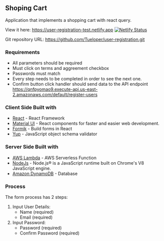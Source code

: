 ## Shoping Cart


Application that implements a shopping cart with react query. 

View it here: https://user-registration-test.netlify.app
[![Netlify Status](https://api.netlify.com/api/v1/badges/86ee9240-f044-4deb-b4e1-1afa79accfa3/deploy-status)](https://app.netlify.com/sites/user-registration-test/deploys)

Git repository URL: https://github.com/Tueloper/user-registration.git


### Requirements
- All parameters should be required
- Must click on terms and aggreement checkbox
- Passwords must match
- Every step needs to be completed in order to see the next one.
- Confirm button click handler should send data to the API endpoint https://qnfpyomao9.execute-api.us-east-2.amazonaws.com/default/register-users


### Client Side Built with
- [React](https://reactjs.org/) - React Framework
- [Material UI](https://material-ui.com/) - React components for faster and easier web development.
- [Formik](https://formik.org/docs/overview) - Build forms in React
- [Yup](https://github.com/jquense/yup) - JavaScript object schema validator


### Server Side Built with
- [AWS Lambda](https://aws.amazon.com/lambda/?nc2=type_a/) - AWS Serverless Function
- [NodeJs](https://nodejs.org/en/) - Node.js® is a JavaScript runtime built on Chrome's V8 JavaScript engine.
- [Amazon DynamoDB](https://aws.amazon.com/dynamodb/?trk=ps_a134p000006padxAAA&trkCampaign=acq_paid_search_brand&sc_channel=PS&sc_campaign=acquisition_EEM&sc_publisher=Google&sc_category=Database&sc_country=EEM&sc_geo=EMEA&sc_outcome=acq&sc_detail=dynamodb&sc_content=DynamoDB_e&sc_matchtype=e&sc_segment=536452473269&sc_medium=ACQ-P|PS-GO|Brand|Desktop|SU|Database|DynamoDB|EEM|EN|Text|xx|Non-EU&s_kwcid=AL!4422!3!536452473269!e!!g!!dynamodb&ef_id=CjwKCAjwx8iIBhBwEiwA2quaqzTOGJgO-BnGIpwBj4qj7pX0tf6pqQL5T8-J3HNUdq2jzZZCQ2t5ZBoCSXsQAvD_BwE:G:s&s_kwcid=AL!4422!3!536452473269!e!!g!!dynamodb) - Database


### Process
The form process has 2 steps:
1. Input User Details:
    - Name (required)
    - Email (required)
2. Input Password:
    - Password (required)
    - Confirm Password (required)

